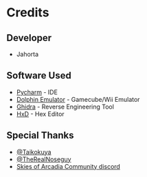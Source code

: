 Credits
=======
 
Developer
---------
* Jahorta

Software Used
--------
* [Pycharm](https://www.jetbrains.com/pycharm/) - IDE
* [Dolphin Emulator](https://dolphin-emu.org/) - Gamecube/Wii Emulator
* [Ghidra](https://ghidra-sre.org/) - Reverse Engineering Tool
* [HxD](https://mh-nexus.de/en/hxd/) - Hex Editor

Special Thanks
--------------
* [@Taikokuya](https://twitter.com/Taikocuya)
* [@TheRealNoseguy](https://twitter.com/TheRealNoseguy)
* [Skies of Arcadia Community discord](https://discord.gg/wMnXkhu)